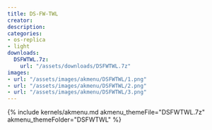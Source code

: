 ```yaml
---
title: DS-FW-TWL
creator:
description: 
categories:
- os-replica
- light
downloads:
  DSFWTWL.7z:
    url: "/assets/downloads/DSFWTWL.7z"
images:
- url: "/assets/images/akmenu/DSFWTWL/1.png"
- url: "/assets/images/akmenu/DSFWTWL/2.png"
- url: "/assets/images/akmenu/DSFWTWL/3.png"
---
```


{% include kernels/akmenu.md akmenu_themeFile="DSFWTWL.7z" akmenu_themeFolder="DSFWTWL" %}
